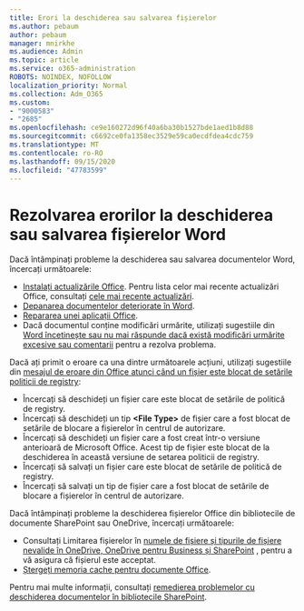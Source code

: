 ```yaml
---
title: Erori la deschiderea sau salvarea fișierelor
ms.author: pebaum
author: pebaum
manager: mnirkhe
ms.audience: Admin
ms.topic: article
ms.service: o365-administration
ROBOTS: NOINDEX, NOFOLLOW
localization_priority: Normal
ms.collection: Adm_O365
ms.custom:
- "9000583"
- "2685"
ms.openlocfilehash: ce9e160272d96f40a6ba30b1527bde1aed1b8d88
ms.sourcegitcommit: c6692ce0fa1358ec3529e59ca0ecdfdea4cdc759
ms.translationtype: MT
ms.contentlocale: ro-RO
ms.lasthandoff: 09/15/2020
ms.locfileid: "47783599"
---
```

# <a name="resolve-errors-opening-or-saving-word-files"></a>Rezolvarea erorilor la deschiderea sau salvarea fișierelor Word

Dacă întâmpinați probleme la deschiderea sau salvarea documentelor Word, încercați următoarele:

- [Instalați actualizările Office](https://support.office.com/article/2ab296f3-7f03-43a2-8e50-46de917611c5). Pentru lista celor mai recente actualizări Office, consultați [cele mai recente actualizări](https://docs.microsoft.com/officeupdates/office-updates-msi).
- [Depanarea documentelor deteriorate în Word](https://docs.microsoft.com/office/troubleshoot/word/damaged-documents-in-word).
- [Repararea unei aplicații Office](https://support.office.com/Article/Repair-an-Office-application-7821d4b6-7c1d-4205-aa0e-a6b40c5bb88b).
- Dacă documentul conține modificări urmărite, utilizați sugestiile din [Word încetinește sau nu mai răspunde dacă există modificări urmărite excesive sau comentarii](https://docs.microsoft.com/office/troubleshoot/word/word-stops-responding) pentru a rezolva problema.

Dacă ați primit o eroare ca una dintre următoarele acțiuni, utilizați sugestiile din [mesajul de eroare din Office atunci când un fișier este blocat de setările politicii de registry](https://docs.microsoft.com/office/troubleshoot/settings/file-blocked-in-office):

- Încercați să deschideți un fișier care este blocat de setările de politică de registry.
- Încercați să deschideți un tip **\<File Type\>** de fișier care a fost blocat de setările de blocare a fișierelor în centrul de autorizare.
- Încercați să deschideți un fișier care a fost creat într-o versiune anterioară de Microsoft Office. Acest tip de fișier este blocat de la deschiderea în această versiune de setarea politicii de registry.
- Încercați să salvați un fișier care este blocat de setările de politică de registry.
- Încercați să salvați un tip de fișier care a fost blocat de setările de blocare a fișierelor în centrul de autorizare.

Dacă întâmpinați probleme la deschiderea fișierelor Office din bibliotecile de documente SharePoint sau OneDrive, încercați următoarele:

- Consultați Limitarea fișierelor în [numele de fișiere și tipurile de fișiere nevalide în OneDrive, OneDrive pentru Business și SharePoint](https://support.office.com/article/64883a5d-228e-48f5-b3d2-eb39e07630fa) , pentru a vă asigura că fișierul este acceptat. 
- [Ștergeți memoria cache pentru documente Office](https://support.office.com/article/b1d3765e-d71b-4bb8-99ca-acd22c42995d
). 

Pentru mai multe informații, consultați [remedierea problemelor cu deschiderea documentelor în bibliotecile SharePoint](https://support.office.com/article/31329fa1-4ad0-47fc-95d8-bb0c5b12a536).